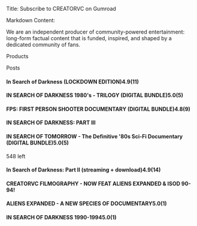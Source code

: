 Title: Subscribe to CREATORVC on Gumroad

Markdown Content:

We are an independent producer of community-powered entertainment: long-form factual content that is funded, inspired, and shaped by a dedicated community of fans.

Products

Posts

#### In Search of Darkness (LOCKDOWN EDITION)4.9(11)

#### IN SEARCH OF DARKNESS 1980's - TRILOGY (DIGITAL BUNDLE)5.0(5)

#### FPS: FIRST PERSON SHOOTER DOCUMENTARY (DIGITAL BUNDLE)4.8(9)

#### IN SEARCH OF DARKNESS: PART III

#### IN SEARCH OF TOMORROW - The Definitive '80s Sci-Fi Documentary (DIGITAL BUNDLE)5.0(5)

548 left

#### In Search of Darkness: Part II (streaming + download)4.9(14)

#### CREATORVC FILMOGRAPHY - NOW FEAT ALIENS EXPANDED & ISOD 90-94!

#### ALIENS EXPANDED - A NEW SPECIES OF DOCUMENTARY5.0(1)

#### IN SEARCH OF DARKNESS 1990-19945.0(1)
